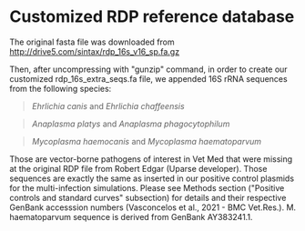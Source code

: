 # Customized RDP reference database
The original fasta file was downloaded from http://drive5.com/sintax/rdp_16s_v16_sp.fa.gz

Then, after uncompressing with "gunzip" command, in order to create our customized rdp_16s_extra_seqs.fa file, we appended 16S rRNA sequences from the following species: 

>*Ehrlichia canis* and *Ehrlichia chaffeensis*

>*Anaplasma platys* and *Anaplasma phagocytophilum*

>*Mycoplasma haemocanis* and *Mycoplasma haematoparvum*

Those are vector-borne pathogens of interest in Vet Med that were missing at the original RDP file from Robert Edgar (Uparse developer). Those sequences are exactly the same as inserted in our positive control plasmids for the multi-infection simulations. Please see Methods section ("Positive controls and standard curves" subsection) for details and their respective GenBank accesssion numbers (Vasconcelos et al., 2021 - BMC Vet.Res.). M. haematoparvum sequence is derived from GenBank AY383241.1.
